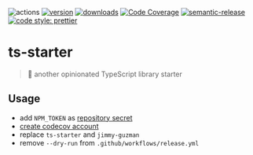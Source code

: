 ![actions][actions-badge]
[![version][version-badge]][package] [![downloads][downloads-badge]][npmtrends]
[![Code Coverage][coverage-badge]][coverage]
[![semantic-release][semantic-release-badge]][semantic-release]
[![code style: prettier][prettier-badge]][prettier]

# ts-starter

<!-- ![description starts here] -->

> 🍱 another opinionated TypeScript library starter

<!-- ![description ends here] -->

<!-- ![usage starts here] -->

## Usage

- add `NPM_TOKEN` as [repository secret][create-secrets]
- [create codecov account][codecov-quickstart]
- replace `ts-starter` and `jimmy-guzman`
- remove `--dry-run` from `.github/workflows/release.yml`

<!-- ![usage ends here] -->

<!-- badges links -->

[actions-badge]: https://github.com/jimmy-guzman/ts-starter/actions/workflows/release.yml/badge.svg
[version-badge]: https://img.shields.io/npm/v/ts-starter.svg?logo=npm
[package]: https://www.npmjs.com/package/ts-starter
[downloads-badge]: https://img.shields.io/npm/dm/ts-starter.svg?logo=npm
[npmtrends]: http://www.npmtrends.com/ts-starter
[semantic-release]: https://semantic-release.gitbook.io/semantic-release/
[semantic-release-badge]: https://img.shields.io/badge/%20%20%F0%9F%93%A6%F0%9F%9A%80-semantic--release-e10079.svg
[coverage-badge]: https://img.shields.io/codecov/c/github/jimmy-guzman/ts-starter.svg
[coverage]: https://codecov.io/github/jimmy-guzman/ts-starter
[prettier-badge]: https://img.shields.io/badge/code_style-prettier-ff69b4.svg
[prettier]: https://github.com/prettier/prettier

<!-- features links -->

[pnpm]: https://pnpm.io
[esbuild]: https://esbuild.github.io
[tsup]: https://tsup.egoist.sh
[commitlint]: https://commitlint.js.org/#
[eslint]: https://eslint.org
[vitest]: https://vitest.dev
[codecov]: https://codecov.io
[github-actions]: https://github.com/features/actions
[cspell-action]: https://github.com/streetsidesoftware/cspell-action
[commitlint-action]: https://github.com/wagoid/commitlint-github-action

<!-- usage links -->

[use-template]: https://github.com/jimmy-guzman/ts-starter/generate
[create-secrets]: https://docs.github.com/en/actions/reference/encrypted-secrets#creating-encrypted-secrets-for-a-repository
[codecov-quickstart]: https://docs.codecov.io/docs/quick-start
